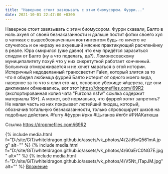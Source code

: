 ```yaml
---
title: "Наверное стоит завязывать с этим биомусором. Фурри..."
date: 2021-10-01 22:47:00 +0300
---
```


Наверное стоит завязывать с этим биомусором. Фурри схавали, Балто в ноль ахуел от своей безнаказанности и дальше постит фотки своего хуя в чатиках с вышеобозначенным контингентом будь-то ничего не случилось и он ниразу не ахуевший мясник практикующий расчленёнку в реале. Юра смирился (уже давно) что ему придётся заразиться спидом от Балто (ну а что поделать, да?). Ломоносовскому муниципалитету похуй что у них сикретуткой работает конченный. Больничка отмораживается и не хочет мараться в этой истории. Истеричный недоделанный транссвестит Falen, который злится за то что я обидел любимца фуррей Балто истерит от одного моего вида, наверное за то что я слил его чат, основное убежище яйцереза, где они дикпиками обмеивались, вот этот https://dropmefiles.com/i69R2 (экспортированная копия чата "Furzona nsfw" ссылка содержит материалы 18+). А может, всё нормально, что фуррей хотят запретить? Не малая часть из них покрывает лютейший пиздец, который, обозначив тотальную безнаказанности, только спровоцирует шизов на подобные действия.
#furry #фурри #ркн #Цыганов #лгбт #РИАКатюша


Ссылка
https://dropmefiles.com/i69R2

{% include media.html f="D:/site/GiT/whiteldragon.github.io/assets/vk_photos/4/2Jd5vQ561mA.jpg" alt="" %}
{% include media.html f="D:/site/GiT/whiteldragon.github.io/assets/vk_photos/4/60aErC0NG7E.jpg" alt="" %}
{% include media.html f="D:/site/GiT/whiteldragon.github.io/assets/vk_photos/4/V5Nt_ITapJM.jpg" alt="" %}
[Вложение](https://dropmefiles.com/i69R2)

